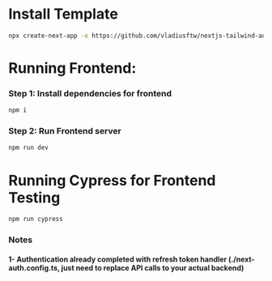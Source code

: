 # Install Template

```bash
npx create-next-app -e https://github.com/vladiusftw/nextjs-tailwind-auth-template
```

# Running Frontend:

### Step 1: Install dependencies for frontend

```bash
npm i
```

### Step 2: Run Frontend server

```bash
npm run dev
```

# Running Cypress for Frontend Testing

```bash
npm run cypress
```

### Notes

#### 1- Authentication already completed with refresh token handler (./next-auth.config.ts, just need to replace API calls to your actual backend)
